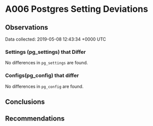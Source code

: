 # A006 Postgres Setting Deviations #

## Observations ##
Data collected: 2019-05-08 12:43:34 +0000 UTC  

### Settings (pg_settings) that Differ ###

No differences in `pg_settings` are found.

### Configs(pg_config) that differ ###

No differences in `pg_config` are found.



## Conclusions ##


## Recommendations ##

